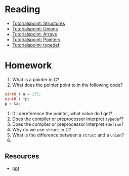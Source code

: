 # Reading

- [Tutorialspoint: Structures](https://www.tutorialspoint.com/cprogramming/c_structures.htm)
- [Tutorialspoint: Unions](https://www.tutorialspoint.com/cprogramming/c_unions.htm)
- [Tutorialspoint: Arrays](https://www.tutorialspoint.com/cprogramming/c_arrays.htm)
- [Tutorialspoint: Pointers](https://www.tutorialspoint.com/cprogramming/c_pointers.htm)
- [Tutorialspoint: typedef](https://www.tutorialspoint.com/cprogramming/c_typedef.htm)

# Homework

1. What is a pointer in C?
1. What does the pointer point to in the following code?
  ```c
  uint8_t a = 135;
  uint8_t *p;
  p = &a;
  ```
  1. If I dereference the pointer, what value do I get?
1. Does the compiler or preprocessor interpret `typedef`?
1. Does the compiler or preprocessor interpret `#define`?
1. Why do we use `struct` in C?
1. What is the difference between a `struct` and a `union`?
1.

## Resources

- [ppt](Lsn22-23.pptx)
